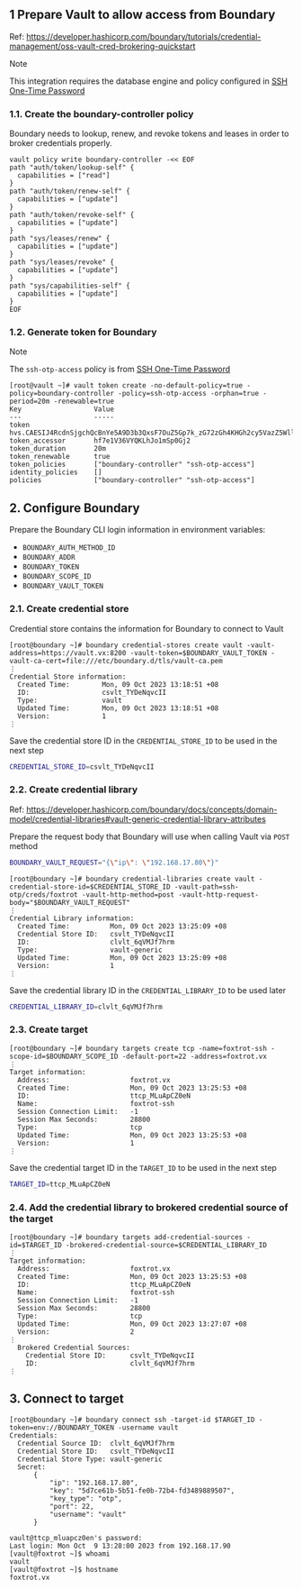 ## 1 Prepare Vault to allow access from Boundary

Ref: https://developer.hashicorp.com/boundary/tutorials/credential-management/oss-vault-cred-brokering-quickstart

> [!Note]
>
> This integration requires the database engine and policy configured in [SSH One-Time Password](vault/ssh-otp.md)

### 1.1. Create the boundary-controller policy

Boundary needs to lookup, renew, and revoke tokens and leases in order to broker credentials properly.

```console
vault policy write boundary-controller -<< EOF
path "auth/token/lookup-self" {
  capabilities = ["read"]
}
path "auth/token/renew-self" {
  capabilities = ["update"]
}
path "auth/token/revoke-self" {
  capabilities = ["update"]
}
path "sys/leases/renew" {
  capabilities = ["update"]
}
path "sys/leases/revoke" {
  capabilities = ["update"]
}
path "sys/capabilities-self" {
  capabilities = ["update"]
}
EOF
```

### 1.2. Generate token for Boundary

> [!Note]
>
> The `ssh-otp-access` policy is from [SSH One-Time Password](vault/ssh-otp.md)

```console
[root@vault ~]# vault token create -no-default-policy=true -policy=boundary-controller -policy=ssh-otp-access -orphan=true -period=20m -renewable=true
Key                  Value
---                  -----
token                hvs.CAESIJ4RcdnSjgchQcBnYe5A9D3b3QxsF7OuZ5Gp7k_zG72zGh4KHGh2cy5VazZ5WllPS3UxM0tiMGhZR1BramNDNnc
token_accessor       hf7e1V36VYQKLhJo1mSp0Gj2
token_duration       20m
token_renewable      true
token_policies       ["boundary-controller" "ssh-otp-access"]
identity_policies    []
policies             ["boundary-controller" "ssh-otp-access"]
```

## 2. Configure Boundary

Prepare the Boundary CLI login information in environment variables:
- `BOUNDARY_AUTH_METHOD_ID`
- `BOUNDARY_ADDR`
- `BOUNDARY_TOKEN`
- `BOUNDARY_SCOPE_ID`
- `BOUNDARY_VAULT_TOKEN`

### 2.1. Create credential store

Credential store contains the information for Boundary to connect to Vault

```console
[root@boundary ~]# boundary credential-stores create vault -vault-address=https://vault.vx:8200 -vault-token=$BOUNDARY_VAULT_TOKEN -vault-ca-cert=file:///etc/boundary.d/tls/vault-ca.pem
⋮
Credential Store information:
  Created Time:        Mon, 09 Oct 2023 13:18:51 +08
  ID:                  csvlt_TYDeNqvcII
  Type:                vault
  Updated Time:        Mon, 09 Oct 2023 13:18:51 +08
  Version:             1
⋮
```

Save the credential store ID in the `CREDENTIAL_STORE_ID` to be used in the next step

```sh
CREDENTIAL_STORE_ID=csvlt_TYDeNqvcII
```

### 2.2. Create credential library

Ref: https://developer.hashicorp.com/boundary/docs/concepts/domain-model/credential-libraries#vault-generic-credential-library-attributes

Prepare the request body that Boundary will use when calling Vault via `POST` method

```sh
BOUNDARY_VAULT_REQUEST="{\"ip\": \"192.168.17.80\"}"
```

```console
[root@boundary ~]# boundary credential-libraries create vault -credential-store-id=$CREDENTIAL_STORE_ID -vault-path=ssh-otp/creds/foxtrot -vault-http-method=post -vault-http-request-body="$BOUNDARY_VAULT_REQUEST"
⋮
Credential Library information:
  Created Time:          Mon, 09 Oct 2023 13:25:09 +08
  Credential Store ID:   csvlt_TYDeNqvcII
  ID:                    clvlt_6qVMJf7hrm
  Type:                  vault-generic
  Updated Time:          Mon, 09 Oct 2023 13:25:09 +08
  Version:               1
⋮
```

Save the credential library ID in the `CREDENTIAL_LIBRARY_ID` to be used later

```sh
CREDENTIAL_LIBRARY_ID=clvlt_6qVMJf7hrm
```

### 2.3. Create target

```console
[root@boundary ~]# boundary targets create tcp -name=foxtrot-ssh -scope-id=$BOUNDARY_SCOPE_ID -default-port=22 -address=foxtrot.vx
⋮
Target information:
  Address:                    foxtrot.vx
  Created Time:               Mon, 09 Oct 2023 13:25:53 +08
  ID:                         ttcp_MLuApCZ0eN
  Name:                       foxtrot-ssh
  Session Connection Limit:   -1
  Session Max Seconds:        28800
  Type:                       tcp
  Updated Time:               Mon, 09 Oct 2023 13:25:53 +08
  Version:                    1
⋮
```

Save the credential target ID in the `TARGET_ID` to be used in the next step

```sh
TARGET_ID=ttcp_MLuApCZ0eN
```

### 2.4. Add the credential library to brokered credential source of the target

```console
[root@boundary ~]# boundary targets add-credential-sources -id=$TARGET_ID -brokered-credential-source=$CREDENTIAL_LIBRARY_ID
⋮
Target information:
  Address:                    foxtrot.vx
  Created Time:               Mon, 09 Oct 2023 13:25:53 +08
  ID:                         ttcp_MLuApCZ0eN
  Name:                       foxtrot-ssh
  Session Connection Limit:   -1
  Session Max Seconds:        28800
  Type:                       tcp
  Updated Time:               Mon, 09 Oct 2023 13:27:07 +08
  Version:                    2
⋮
  Brokered Credential Sources:
    Credential Store ID:      csvlt_TYDeNqvcII
    ID:                       clvlt_6qVMJf7hrm
⋮
```

## 3. Connect to target

```console
[root@boundary ~]# boundary connect ssh -target-id $TARGET_ID -token=env://BOUNDARY_TOKEN -username vault
Credentials:
  Credential Source ID:  clvlt_6qVMJf7hrm
  Credential Store ID:   csvlt_TYDeNqvcII
  Credential Store Type: vault-generic
  Secret:
      {
          "ip": "192.168.17.80",
          "key": "5d7ce61b-5b51-fe0b-72b4-fd3489889507",
          "key_type": "otp",
          "port": 22,
          "username": "vault"
      }

vault@ttcp_mluapcz0en's password:
Last login: Mon Oct  9 13:28:00 2023 from 192.168.17.90
[vault@foxtrot ~]$ whoami
vault
[vault@foxtrot ~]$ hostname
foxtrot.vx
```
